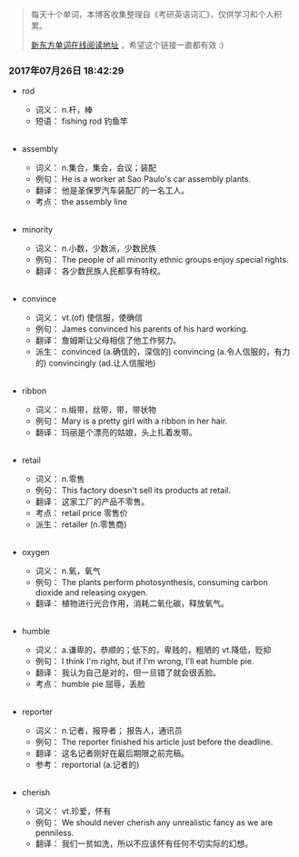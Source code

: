 > 每天十个单词，本博客收集整理自《考研英语词汇》，仅供学习和个人积累。
>
> [新东方单词在线阅读地址](http://download.dogwood.com.cn/online/kychlx/iPhone.html) ，希望这个链接一直都有效 :)

### 2017年07月26日 18:42:29

- rod
  * 词义：  n.杆，棒
  * 短语：  fishing rod 钓鱼竿
  <br>

- assembly
  * 词义：  n.集合，集会，会议；装配
  * 例句：  He is a worker at Sao Paulo's car assembly plants.
  * 翻译：  他是圣保罗汽车装配厂的一名工人。
  * 考点：  the assembly line
  <br>

- minority
  * 词义：  n.小数，少数派，少数民族
  * 例句：  The people of all minority ethnic groups enjoy special rights.
  * 翻译：  各少数民族人民都享有特权。
  <br>

- convince
  * 词义：  vt.(of) 使信服，使确信
  * 例句：  James convinced his parents of his hard working.
  * 翻译：  詹姆斯让父母相信了他工作努力。
  * 派生：  convinced (a.确信的，深信的) convincing (a.令人信服的，有力的) convincingly (ad.让人信服地)
  <br>

- ribbon
  * 词义：  n.缎带，丝带，带，带状物
  * 例句：  Mary is a pretty girl with a ribbon in her hair.
  * 翻译：  玛丽是个漂亮的姑娘，头上扎着发带。
  <br>

- retail
  * 词义：  n.零售
  * 例句：  This factory doesn't sell its products at retail.
  * 翻译：  这家工厂的产品不零售。
  * 考点：  retail price 零售价
  * 派生：  retailer (n.零售商)
  <br>

- oxygen
  * 词义：  n.氧，氧气
  * 例句：  The plants perform photosynthesis, consuming carbon dioxide and releasing oxygen.
  * 翻译：  植物进行光合作用，消耗二氧化碳，释放氧气。
  <br>

- humble
  * 词义：  a.谦卑的，恭顺的；低下的，卑贱的，粗陋的 vt.降低，贬抑
  * 例句：  I think I'm right, but if I'm wrong, I'll eat humble pie.
  * 翻译：  我认为自己是对的，但一旦错了就会很丢脸。
  * 考点：  humble pie 屈辱，丢脸
  <br>

- reporter
  * 词义：  n.记者，报导者； 报告人，通讯员
  * 例句：  The reporter finished his article just before the deadline.
  * 翻译：  这名记者刚好在最后期限之前完稿。
  * 参考：  reportorial (a.记者的)
  <br>

- cherish
  * 词义：  vt.珍爱，怀有
  * 例句：  We should never cherish any unrealistic fancy as we are penniless.
  * 翻译：  我们一贫如洗，所以不应该怀有任何不切实际的幻想。
  <br>